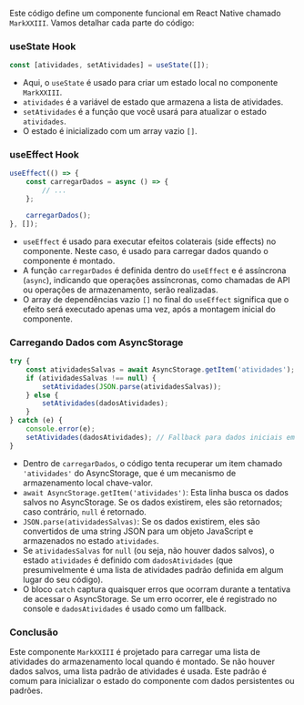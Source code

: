 Este código define um componente funcional em React Native chamado `MarkXXIII`. Vamos detalhar cada parte do código:

### useState Hook

```javascript
const [atividades, setAtividades] = useState([]);
```

- Aqui, o `useState` é usado para criar um estado local no componente `MarkXXIII`.
- `atividades` é a variável de estado que armazena a lista de atividades.
- `setAtividades` é a função que você usará para atualizar o estado `atividades`.
- O estado é inicializado com um array vazio `[]`.

### useEffect Hook

```javascript
useEffect(() => {
    const carregarDados = async () => {
        // ...
    };

    carregarDados();
}, []);
```

- `useEffect` é usado para executar efeitos colaterais (side effects) no componente. Neste caso, é usado para carregar dados quando o componente é montado.
- A função `carregarDados` é definida dentro do `useEffect` e é assíncrona (`async`), indicando que operações assíncronas, como chamadas de API ou operações de armazenamento, serão realizadas.
- O array de dependências vazio `[]` no final do `useEffect` significa que o efeito será executado apenas uma vez, após a montagem inicial do componente.

### Carregando Dados com AsyncStorage

```javascript
try {
    const atividadesSalvas = await AsyncStorage.getItem('atividades');
    if (atividadesSalvas !== null) {
        setAtividades(JSON.parse(atividadesSalvas));
    } else {
        setAtividades(dadosAtividades);
    }
} catch (e) {
    console.error(e);
    setAtividades(dadosAtividades); // Fallback para dados iniciais em caso de erro
}
```

- Dentro de `carregarDados`, o código tenta recuperar um item chamado `'atividades'` do AsyncStorage, que é um mecanismo de armazenamento local chave-valor.
- `await AsyncStorage.getItem('atividades')`: Esta linha busca os dados salvos no AsyncStorage. Se os dados existirem, eles são retornados; caso contrário, `null` é retornado.
- `JSON.parse(atividadesSalvas)`: Se os dados existirem, eles são convertidos de uma string JSON para um objeto JavaScript e armazenados no estado `atividades`.
- Se `atividadesSalvas` for `null` (ou seja, não houver dados salvos), o estado `atividades` é definido com `dadosAtividades` (que presumivelmente é uma lista de atividades padrão definida em algum lugar do seu código).
- O bloco `catch` captura quaisquer erros que ocorram durante a tentativa de acessar o AsyncStorage. Se um erro ocorrer, ele é registrado no console e `dadosAtividades` é usado como um fallback.

### Conclusão

Este componente `MarkXXIII` é projetado para carregar uma lista de atividades do armazenamento local quando é montado. Se não houver dados salvos, uma lista padrão de atividades é usada. Este padrão é comum para inicializar o estado do componente com dados persistentes ou padrões.